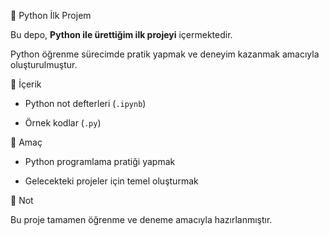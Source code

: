 
🐍 Python İlk Projem

Bu depo, **Python ile ürettiğim ilk projeyi** içermektedir.

Python öğrenme sürecimde pratik yapmak ve deneyim kazanmak amacıyla oluşturulmuştur.

 🚀 İçerik

- Python not defterleri (`.ipynb`)

- Örnek kodlar (`.py`)

🎯 Amaç

- Python programlama pratiği yapmak

- Gelecekteki projeler için temel oluşturmak

 📌 Not

Bu proje tamamen öğrenme ve deneme amacıyla hazırlanmıştır.

